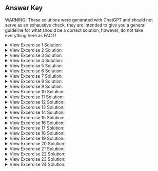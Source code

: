 ## Answer Key
WARNING! These solutions were generated with ChatGPT and should not serve as an exhaustive check, they are intended to give you a general guideline for what should be a correct solution, however, do not take everything here as FACT!

<details>
<summary>
View Excercise 1 Solution:
</summary>

### Exercise 1: Smallest Date with Fold
```c
struct DateStruct {
    int date; // Date represented as an integer
};

int minDate(int date1, int date2) {
    return (date1 < date2) ? date1 : date2;
}

struct DateStruct foldMinDate(struct DateStruct* list, int size) {
    struct DateStruct minStruct = list[0];
    for (int i = 1; i < size; i++) {
        minStruct.date = minDate(minStruct.date, list[i].date);
    }
    return minStruct;
}
```

</details>
<details>
<summary>
View Excercise 2 Solution:
</summary>

### Exercise 2: Generic Fold Function
```c
void* fold(void* (*func)(void*, void*), void** array, int size, int elemSize) {
    char* result = malloc(elemSize);
    memcpy(result, array[0], elemSize);
    for (int i = 1; i < size; i++) {
        void* temp = func(result, array[i]);
        memcpy(result, temp, elemSize);
    }
    return result;
}
```
</details>
<details>
<summary>
View Excercise 3 Solution:
</summary>

### Exercise 3: Fold to Return Copy of Input List
```c
int* foldCopy(int* array, int size) {
    int* copy = malloc(size * sizeof(int));
    for (int i = 0; i < size; i++) {
        copy[i] = array[i];
    }
    return copy;
}
```
</details>
<details>
<summary>
View Excercise 4 Solution:
</summary>

### Exercise 4: Callback Mechanism
```c
int countTrue(int* array, int size, int (*callback)(int)) {
    int count = 0;
    for (int i = 0; i < size; i++) {
        if (callback(array[i])) count++;
    }
    return count;
}
```

</details>
<details>
<summary>
View Excercise 5 Solution:
</summary>

### Exercise 5: Implement Map Using Fold
```c
// Assuming fold is defined similarly to Exercise 2
void** map(void* (*func)(void*), void** array, int size, int elemSize) {
    void** result = malloc(size * sizeof(void*));
    for (int i = 0; i < size; i++) {
        result[i] = func(array[i]);
    }
    return result;
}
```

</details>
<details>
<summary>
View Excercise 6 Solution:
</summary>

### Exercise 6: Linear Search and Add if Not Found
```c
void lsearchAndAdd(int* array, int size, int element, int (*predicate)(int)) {
    for (int i = 0; i < size; i++) {
        if (predicate(array[i])) return;
    }
    array[size] = element; // Assuming there is space for the new element
}
```

</details>
<details>
<summary>
View Excercise 7 Solution:
</summary>

### Exercise 7: Generic Linear Search
```c
void* genericLSearch(void* array, int size, int elemSize, void* target, int (*comparator)(void*, void*)) {
    for (int i = 0; i < size; i++) {
        if (comparator((char*)array + (i * elemSize), target)) return (char*)array + (i * elemSize);
    }
    return NULL;
}
```

</details>
<details>
<summary>
View Excercise 8 Solution:
</summary>

### Exercise 8: Implement Binary Search Tree (BST)
```c
typedef struct TreeNode {
    int data;
    struct TreeNode *left, *right;
} TreeNode;

TreeNode* insertBST(TreeNode* root, int data) {
    if (root == NULL) {
        root = malloc(sizeof(TreeNode));
        root->data = data;
        root->left = root->right = NULL;
    } else if (data < root->data) {
        root->left = insertBST(root->left, data);
    } else {
        root->right = insertBST(root->right, data);
    }
    return root;
}
```

</details>
<details>
<summary>
View Excercise 9 Solution:
</summary>

### Exercise 9: Generic Binary Search Tree (BST)
```c
typedef struct TreeNode {
    void* data;
    struct TreeNode *left, *right;
    int (*compare)(void*, void*);
} TreeNode;

TreeNode* insertBST(TreeNode* root, void* data, int (*compare)(void*, void*)) {
    if (root == NULL) {
        root = malloc(sizeof(TreeNode));
        root->data = data;
        root->left = root->right = NULL;
        root->compare = compare;
    } else if (compare(data, root->data) < 0) {
        root->left = insertBST(root->left, data, compare);
    } else {
        root->right = insertBST(root->right, data, compare);
    }
    return root;
}
```

</details>
<details>
<summary>
View Excercise 10 Solution:
</summary>

### Exercise 10: Implement a Generic Queue
```c
typedef struct QueueNode {
    void* data;
    struct QueueNode* next;
} QueueNode;

typedef struct {
    QueueNode *front, *rear;
} Queue;

void enqueue(Queue* q, void* data) {
    QueueNode* newNode = malloc(sizeof(QueueNode));
    newNode->data = data;
    newNode->next = NULL;
    if (q->rear == NULL) {
        q->front = q->rear = newNode;
        return;
    }
    q->rear->next = newNode;
    q->rear = newNode;
}

void* dequeue(Queue* q) {
    if (q->front == NULL) return NULL;
    QueueNode* temp = q->front;
    void* data = temp->data;
    q->front = q->front->next;
    if (q->front == NULL) q->rear = NULL;
    free(temp);
    return data;
}
```

</details>
<details>
<summary>
View Excercise 11 Solution:
</summary>

### Exercise 11: Implement a Bounded List
```c
typedef struct BoundedList {
    void** elements;
    int capacity;
    int size;
} BoundedList;

BoundedList* createBoundedList(int capacity) {
    BoundedList* list = malloc(sizeof(BoundedList));
    list->elements = malloc(capacity * sizeof(void*));
    list->capacity = capacity;
    list->size = 0;
    return list;
}

int addElement(BoundedList* list, void* element) {
    if (list->size < list->capacity) {
        list->elements[list->size++] = element;
        return 1;
    }
    return 0; // List is full
}
```

</details>
<details>
<summary>
View Excercise 12 Solution:
</summary>

### Exercise 12: Bounded List with Comparator Function
```c
int addOrReplace(BoundedList* list, void* element, int (*comparator)(void*, void*)) {
    for (int i = 0; i < list->size; i++) {
        if (comparator(list->elements[i], element)) {
            list->elements[i] = element;
            return 1;
        }
    }
    if (list->size < list->capacity) {
        list->elements[list->size++] = element;
        return 1;
    }
    return 0; // List is full and no element was replaced
}
```

</details>
<details>
<summary>
View Excercise 13 Solution:
</summary>

### Exercise 13: Check Doubly-Linked List for Palindrome
```c
typedef struct DoublyLinkedListNode {
    int data;
    struct DoublyLinkedListNode *prev, *next;
} DoublyLinkedListNode;

int isPalindrome(DoublyLinkedListNode* head) {
    DoublyLinkedListNode *left = head, *right = head;
    while (right->next != NULL) right = right->next;
    
    while (left != right && left->prev != right) {
        if (left->data != right->data) return 0;
        left = left->next;
        right = right->prev;
    }
    return 1;
}
```

</details>
<details>
<summary>
View Excercise 14 Solution:
</summary>

### Exercise 14: Collapse Adjacent Elements in a List
```c
void collapseAdjacent(ListNode* head) {
    ListNode *current = head, *nextNode;
    while (current != NULL && current->next != NULL) {
        if (current->data == current->next->data) {
            nextNode = current->next->next;
            free(current->next);
            current->next = nextNode;
        } else {
            current = current->next;
        }
    }
}
```

</details>
<details>
<summary>
View Excercise 15 Solution:
</summary>

### Exercise 15: Generic Array Reverse
```c
void reverseArray(void* array, int size, int elemSize) {
    char temp[elemSize];
    for (int i = 0; i < size / 2; i++) {
        memcpy(temp, (char*)array + i * elemSize, elemSize);
        memcpy((char*)array + i * elemSize, (char*)array + (size - 1 - i) * elemSize,

 elemSize);
        memcpy((char*)array + (size - 1 - i) * elemSize, temp, elemSize);
    }
}
```

</details>
<details>
<summary>
View Excercise 16 Solution:
</summary>

### Exercise 16: Generic Binary Tree
```c
typedef struct GenericTreeNode {
    void* data;
    struct GenericTreeNode *left, *right;
} GenericTreeNode;

GenericTreeNode* insertGenericTree(GenericTreeNode* root, void* data, int (*compare)(void*, void*)) {
    if (root == NULL) {
        root = malloc(sizeof(GenericTreeNode));
        root->data = data;
        root->left = root->right = NULL;
    } else if (compare(data, root->data) < 0) {
        root->left = insertGenericTree(root->left, data, compare);
    } else {
        root->right = insertGenericTree(root->right, data, compare);
    }
    return root;
}
```

</details>
<details>
<summary>
View Excercise 17 Solution:
</summary>

### Exercise 17: Instantiate Structures with Different Types (Casting)
```c
typedef struct {
    void* data;
} GenericStruct;

int main() {
    int intValue = 5;
    float floatValue = 3.14;
    char* stringValue = "Hello";

    // Instantiate with different types
    GenericStruct intStruct = { .data = &intValue };
    GenericStruct floatStruct = { .data = &floatValue };
    GenericStruct stringStruct = { .data = stringValue };

    // Example of casting
    printf("Integer: %d\n", *(int*)intStruct.data);
    printf("Float: %f\n", *(float*)floatStruct.data);
    printf("String: %s\n", (char*)stringStruct.data);

    return 0;
}
```

</details>
<details>
<summary>
View Excercise 18 Solution:
</summary>

### Exercise 18: Accessors Over a Generic Array
```c
typedef struct {
    char* data; // Array represented as a sequence of bytes
    int size;   // Size of the array
    int elemSize; // Size of each element
} GenericArray;

void* getElement(GenericArray* array, int index) {
    return (void*)(array->data + (index * array->elemSize));
}
```

</details>
<details>
<summary>
View Excercise 19 Solution:
</summary>

### Exercise 19: Generic 'swap_arrays' Function
```c
void swapArrays(void* a, void* b, int size) {
    char temp;
    for (int i = 0; i < size; i++) {
        temp = *((char*)a + i);
        *((char*)a + i) = *((char*)b + i);
        *((char*)b + i) = temp;
    }
}
```

</details>
<details>
<summary>
View Excercise 20 Solution:
</summary>

### Exercise 20: Generic Array Zipper Operation
```c
void* zipArrays(void* array1, void* array2, int size, int elemSize) {
    void* zippedArray = malloc(2 * size * elemSize);
    for (int i = 0, j = 0; i < size; i++, j += 2) {
        memcpy((char*)zippedArray + (j * elemSize), (char*)array1 + (i * elemSize), elemSize);
        memcpy((char*)zippedArray + ((j + 1) * elemSize), (char*)array2 + (i * elemSize), elemSize);
    }
    return zippedArray;
}
```

</details>
<details>
<summary>
View Excercise 21 Solution:
</summary>

### Exercise 21: Signal Handler for SIGINT
```c
#include <signal.h>
#include <stdio.h>

void sigintHandler(int sig_num) {
    signal(SIGINT, sigintHandler); // Re-register handler
    printf("\nCannot be terminated using Ctrl+C\n");
}

int main() {
    signal(SIGINT, sigintHandler);
    while (1) {
        printf("Program running...\n");
        sleep(1);
    }
    return 0;
}
```

</details>
<details>
<summary>
View Excercise 22 Solution:
</summary>

### Exercise 22: Implementation-Dependent Behavior
```c
#include <stdio.h>

int main() {
    int a = INT_MAX;
    printf("Overflow behavior (undefined): %d\n", a + 1); // May overflow

    int array[5] = {1, 2, 3, 4, 5};
    printf("Unspecified behavior: %d\n", array[5]); // Accessing out of bounds

    int b;
    printf("Uninitialized variable (undefined): %d\n", b); // Using uninitialized variable

    return 0;
}
```

</details>
<details>
<summary>
View Excercise 23 Solution:
</summary>

### Exercise 23: Optimization Techniques Candidate
```c
int compute(int x) {
    int a = 5 * x;      // Candidate for strength reduction
    int b = a * a;      // Common subexpression
    int c = 2 * a * a;  // Common subexpression
    int d = b + c;      // Constant-folding candidate
    return d;
}
```

</details>
<details>
<summary>
View Excercise 24 Solution:
</summary>

### Exercise 24: Tail-Recursive Summation
```c
int sumTailRecursive(int n, int accumulator) {
    if (n == 0) return accumulator;
    return sumTailRecursive(n - 1, accumulator + n);
}

int main() {
    int result = sumTailRecursive(10, 0); // Sums numbers from 1 to 10
    printf("Sum: %d\n", result);
    return 0;
}
```

</details>